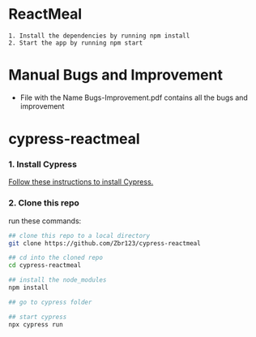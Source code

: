# ReactMeal

    1. Install the dependencies by running npm install
    2. Start the app by running npm start

# Manual Bugs and Improvement
- File with the Name Bugs-Improvement.pdf contains all the bugs and improvement    

# cypress-reactmeal

### 1. Install Cypress
[Follow these instructions to install Cypress.](https://on.cypress.io/installing-cypress)


### 2. Clone this repo

run these commands:

```bash
## clone this repo to a local directory
git clone https://github.com/Zbr123/cypress-reactmeal

## cd into the cloned repo
cd cypress-reactmeal

## install the node_modules
npm install

## go to cypress folder 

## start cypress 
npx cypress run
```